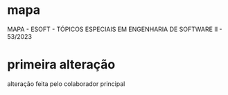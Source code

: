 # mapa
MAPA - ESOFT - TÓPICOS ESPECIAIS EM ENGENHARIA DE SOFTWARE II - 53/2023

# primeira alteração
alteração feita pelo colaborador principal
